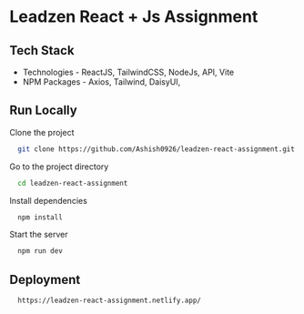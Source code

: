 
# Leadzen React + Js Assignment




## Tech Stack

- Technologies - ReactJS, TailwindCSS, NodeJs, API, Vite
- NPM Packages - Axios, Tailwind, DaisyUI,



## Run Locally

Clone the project

```bash
  git clone https://github.com/Ashish0926/leadzen-react-assignment.git
```

Go to the project directory

```bash
  cd leadzen-react-assignment
```

Install dependencies

```bash
  npm install
```

Start the server

```bash
  npm run dev
```


## Deployment

```bash
  https://leadzen-react-assignment.netlify.app/
```

